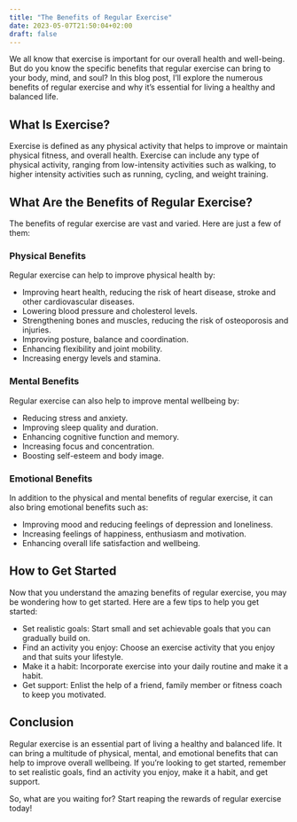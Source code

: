 ```yaml
---
title: "The Benefits of Regular Exercise"
date: 2023-05-07T21:50:04+02:00
draft: false
---
```


We all know that exercise is important for our overall health and well-being. But do you know the specific benefits that regular exercise can bring to your body, mind, and soul? In this blog post, I’ll explore the numerous benefits of regular exercise and why it’s essential for living a healthy and balanced life. 

## What Is Exercise? 

Exercise is defined as any physical activity that helps to improve or maintain physical fitness, and overall health. Exercise can include any type of physical activity, ranging from low-intensity activities such as walking, to higher intensity activities such as running, cycling, and weight training. 

## What Are the Benefits of Regular Exercise? 

The benefits of regular exercise are vast and varied. Here are just a few of them: 

### Physical Benefits 

Regular exercise can help to improve physical health by: 

- Improving heart health, reducing the risk of heart disease, stroke and other cardiovascular diseases. 
- Lowering blood pressure and cholesterol levels. 
- Strengthening bones and muscles, reducing the risk of osteoporosis and injuries. 
- Improving posture, balance and coordination. 
- Enhancing flexibility and joint mobility. 
- Increasing energy levels and stamina. 

### Mental Benefits 

Regular exercise can also help to improve mental wellbeing by: 

- Reducing stress and anxiety. 
- Improving sleep quality and duration. 
- Enhancing cognitive function and memory. 
- Increasing focus and concentration. 
- Boosting self-esteem and body image. 

### Emotional Benefits 

In addition to the physical and mental benefits of regular exercise, it can also bring emotional benefits such as: 

- Improving mood and reducing feelings of depression and loneliness. 
- Increasing feelings of happiness, enthusiasm and motivation. 
- Enhancing overall life satisfaction and wellbeing. 

## How to Get Started 

Now that you understand the amazing benefits of regular exercise, you may be wondering how to get started. Here are a few tips to help you get started: 

- Set realistic goals: Start small and set achievable goals that you can gradually build on. 
- Find an activity you enjoy: Choose an exercise activity that you enjoy and that suits your lifestyle. 
- Make it a habit: Incorporate exercise into your daily routine and make it a habit. 
- Get support: Enlist the help of a friend, family member or fitness coach to keep you motivated. 

## Conclusion 

Regular exercise is an essential part of living a healthy and balanced life. It can bring a multitude of physical, mental, and emotional benefits that can help to improve overall wellbeing. If you’re looking to get started, remember to set realistic goals, find an activity you enjoy, make it a habit, and get support. 

So, what are you waiting for? Start reaping the rewards of regular exercise today!